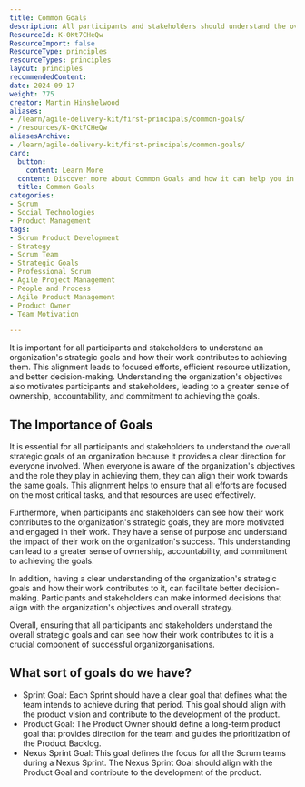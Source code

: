 ```yaml
---
title: Common Goals
description: All participants and stakeholders should understand the overall strategic goals and be able to see how the work contributes to it
ResourceId: K-0Kt7CHeQw
ResourceImport: false
ResourceType: principles
resourceTypes: principles
layout: principles
recommendedContent: 
date: 2024-09-17
weight: 775
creator: Martin Hinshelwood
aliases:
- /learn/agile-delivery-kit/first-principals/common-goals/
- /resources/K-0Kt7CHeQw
aliasesArchive:
- /learn/agile-delivery-kit/first-principals/common-goals/
card:
  button:
    content: Learn More
  content: Discover more about Common Goals and how it can help you in your Agile journey!
  title: Common Goals
categories:
- Scrum
- Social Technologies
- Product Management
tags:
- Scrum Product Development
- Strategy
- Scrum Team
- Strategic Goals
- Professional Scrum
- Agile Project Management
- People and Process
- Agile Product Management
- Product Owner
- Team Motivation

---
```

It is important for all participants and stakeholders to understand an organization's strategic goals and how their work contributes to achieving them. This alignment leads to focused efforts, efficient resource utilization, and better decision-making. Understanding the organization's objectives also motivates participants and stakeholders, leading to a greater sense of ownership, accountability, and commitment to achieving the goals.

## The Importance of Goals

It is essential for all participants and stakeholders to understand the overall strategic goals of an organization because it provides a clear direction for everyone involved. When everyone is aware of the organization's objectives and the role they play in achieving them, they can align their work towards the same goals. This alignment helps to ensure that all efforts are focused on the most critical tasks, and that resources are used effectively.

Furthermore, when participants and stakeholders can see how their work contributes to the organization's strategic goals, they are more motivated and engaged in their work. They have a sense of purpose and understand the impact of their work on the organization's success. This understanding can lead to a greater sense of ownership, accountability, and commitment to achieving the goals.

In addition, having a clear understanding of the organization's strategic goals and how their work contributes to it, can facilitate better decision-making. Participants and stakeholders can make informed decisions that align with the organization's objectives and overall strategy.

Overall, ensuring that all participants and stakeholders understand the overall strategic goals and can see how their work contributes to it is a crucial component of successful organizorganisations.

## What sort of goals do we have?

- Sprint Goal: Each Sprint should have a clear goal that defines what the team intends to achieve during that period. This goal should align with the product vision and contribute to the development of the product.
- Product Goal: The Product Owner should define a long-term product goal that provides direction for the team and guides the prioritization of the Product Backlog.
- Nexus Sprint Goal: This goal defines the focus for all the Scrum teams during a Nexus Sprint. The Nexus Sprint Goal should align with the Product Goal and contribute to the development of the product.
